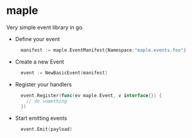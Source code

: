 # maple

Very simple event library in go. 

- Define your event
  ```go
    manifest := maple.EventManifest{Namespace:"maple.events.foo"}
  ```
- Create a new Event 
  ```go
    event := NewBasicEvent(manifest)
  ```
- Register your handlers
  ```go
    event.Register(func(ev maple.Event, v interface{}) {
      // do something
    })
  ```
- Start emitting events
  ```go
    event.Emit(payload)
  ```


